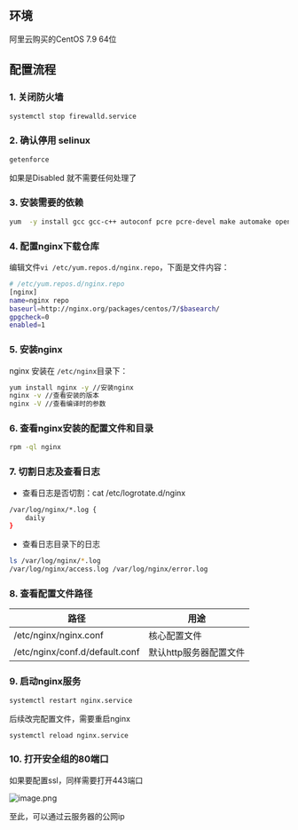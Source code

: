 ## 环境
阿里云购买的CentOS 7.9 64位 


## 配置流程
### 1. 关闭防火墙
```sh
systemctl stop firewalld.service
```

### 2. 确认停用 selinux
```sh
getenforce
```
如果是Disabled 就不需要任何处理了

### 3. 安装需要的依赖
```sh
yum  -y install gcc gcc-c++ autoconf pcre pcre-devel make automake openssl openssl-devel
```

### 4. 配置nginx下载仓库
编辑文件`vi /etc/yum.repos.d/nginx.repo`，下面是文件内容：

```sh
# /etc/yum.repos.d/nginx.repo
[nginx]
name=nginx repo
baseurl=http://nginx.org/packages/centos/7/$basearch/
gpgcheck=0
enabled=1
```

### 5. 安装nginx
nginx 安装在 `/etc/nginx`目录下：
```sh
yum install nginx -y //安装nginx
nginx -v //查看安装的版本
nginx -V //查看编译时的参数
```

### 6. 查看nginx安装的配置文件和目录
```sh
rpm -ql nginx
```

### 7. 切割日志及查看日志
- 查看日志是否切割：cat /etc/logrotate.d/nginx
```sh
/var/log/nginx/*.log { 
	daily 
}
```

- 查看日志目录下的日志
```sh
ls /var/log/nginx/*.log 
/var/log/nginx/access.log /var/log/nginx/error.log
```

### 8. 查看配置文件路径
| 路径                             | 用途            |
| ------------------------------ | ------------- |
| /etc/nginx/nginx.conf          | 核心配置文件        |
| /etc/nginx/conf.d/default.conf | 默认http服务器配置文件 |

### 9. 启动nginx服务
```sh
systemctl restart nginx.service
```

后续改完配置文件，需要重启nginx
```
systemctl reload nginx.service
```

### 10. 打开安全组的80端口
如果要配置ssl，同样需要打开443端口

![image.png](http://images.leyla.top/blog/20250324231046942.png)


至此，可以通过云服务器的公网ip